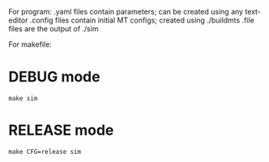 For program:
 .yaml files contain parameters; can be created using any text-editor
 .config files contain initial MT configs; created using ./buildmts
 .file files are the output of ./sim

For makefile:
# DEBUG mode
    make sim

# RELEASE mode
	make CFG=release sim
